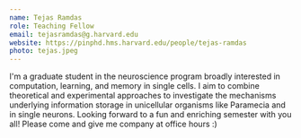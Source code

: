 ```yaml
---
name: Tejas Ramdas
role: Teaching Fellow
email: tejasramdas@g.harvard.edu
website: https://pinphd.hms.harvard.edu/people/tejas-ramdas
photo: tejas.jpeg
---
```


I'm a graduate student in the neuroscience program broadly interested in computation, learning, and memory in single cells. I aim to combine theoretical and experimental approaches to investigate the mechanisms underlying information storage in unicellular organisms like Paramecia and in single neurons. Looking forward to a fun and enriching semester with you all! Please come and give me company at office hours :) 
